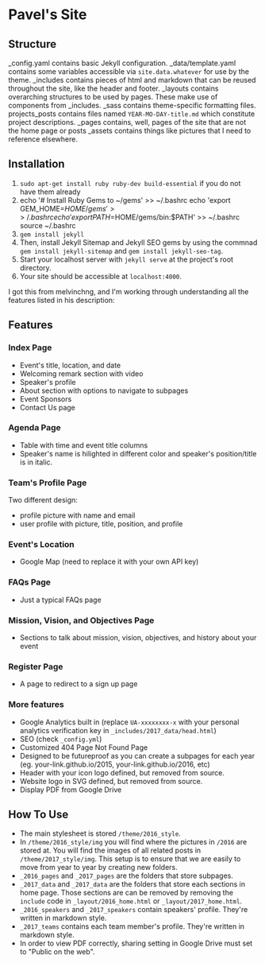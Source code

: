 # Pavel's Site

## Structure
\_config.yaml contains basic Jekyll configuration.
\_data/template.yaml contains some variables accessible via `site.data.whatever` for use by the theme.
\_includes contains pieces of html and markdown that can be reused throughout the site, like the header and footer.
\_layouts contains overarching structures to be used by pages. These make use of components from \_includes.
\_sass contains theme-specific formatting files.
projects\_posts contains files named `YEAR-MO-DAY-title.md` which constitute project descriptions.
\_pages contains, well, pages of the site that are not the home page or posts
\_assets contains things like pictures that I need to reference elsewhere.

## Installation
1. `sudo apt-get install ruby ruby-dev build-essential` if you do not have them already
2. echo '# Install Ruby Gems to ~/gems' >> ~/.bashrc
echo 'export GEM_HOME=$HOME/gems' >> ~/.bashrc
echo 'export PATH=$HOME/gems/bin:$PATH' >> ~/.bashrc
source ~/.bashrc
3. `gem install jekyll`
4. Then, install Jekyll Sitemap and Jekyll SEO gems by using the commnad `gem install jekyll-sitemap` and `gem install jekyll-seo-tag`.
5. Start your localhost server with `jekyll serve` at the project's root directory.
5. Your site should be accessible at `localhost:4000`.

I got this from melvinchng, and I'm working through understanding all the features listed in his description:

## Features
### Index Page
- Event's title, location, and date
- Welcoming remark section with video
- Speaker's profile
- About section with options to navigate to subpages
- Event Sponsors
- Contact Us page
### Agenda Page
- Table with time and event title columns
- Speaker's name is hilighted in different color and speaker's position/title is in italic.
### Team's Profile Page
Two different design:
-  profile picture with name and email
-  user profile with picture, title, position, and profile
### Event's Location
- Google Map (need to replace it with your own API key)
### FAQs Page
- Just a typical FAQs page
### Mission, Vision, and Objectives Page
- Sections to talk about mission, vision, objectives, and history about your event
### Register Page
- A page to redirect to a sign up page
### More features
- Google Analytics built in (replace `UA-xxxxxxxx-x` with your personal analytics verification key in `_includes/2017_data/head.html`)
- SEO (check `_config.yml`)
- Customized 404 Page Not Found Page
- Designed to be futureproof as you can create a subpages for each year (eg. your-link.github.io/2015, your-link.github.io/2016, etc)
- Header with your icon logo defined, but removed from source. 
- Website logo in SVG defined, but removed from source.
- Display PDF from Google Drive



## How To Use
- The main stylesheet is stored `/theme/2016_style`.
- In `/theme/2016_style/img` you will find where the pictures in `/2016` are stored at. You will find the images of all related posts in `/theme/2017_style/img`. This setup is to ensure that we are easily to move from year to year by creating new folders.
- `_2016_pages` and `_2017_pages` are the folders that store subpages.
- `_2017_data` and `_2017_data` are the folders that store each sections in home page. Those sections are can be removed by removing the `include` code in `_layout/2016_home.html` or `_layout/2017_home.html`.
- `_2016_speakers` and `_2017_speakers` contain speakers' profile. They're written in markdown style. 
- `_2017_teams` contains each team member's profile. They're written in markdown style. 
- In order to view PDF correctly, sharing setting in Google Drive must set to "Public on the web".

